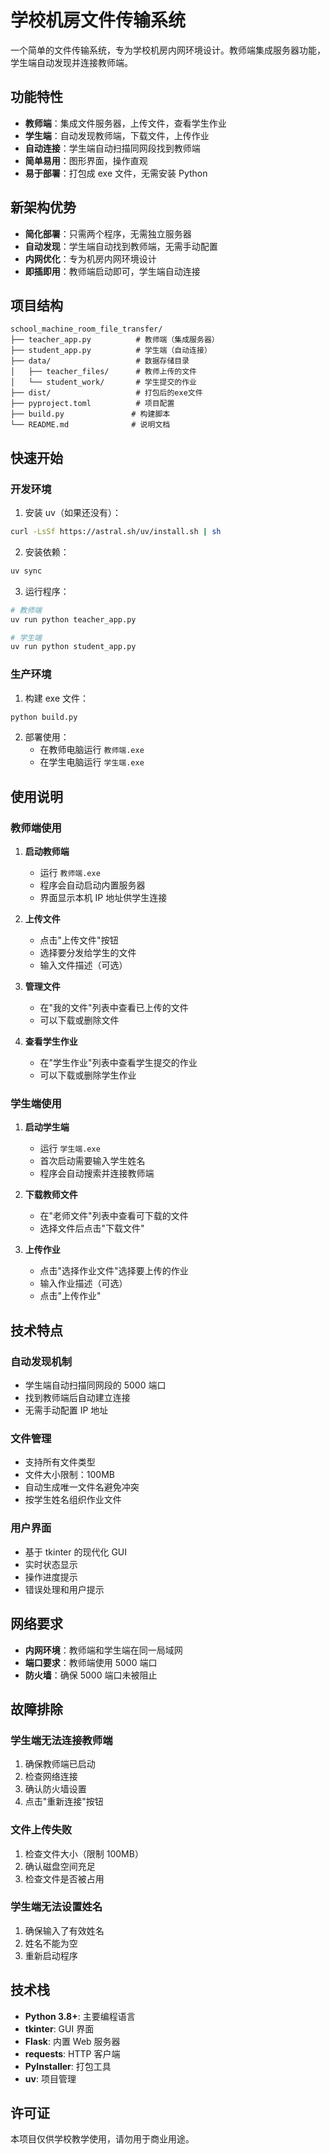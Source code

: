 # 学校机房文件传输系统

一个简单的文件传输系统，专为学校机房内网环境设计。教师端集成服务器功能，学生端自动发现并连接教师端。

## 功能特性

- **教师端**：集成文件服务器，上传文件，查看学生作业
- **学生端**：自动发现教师端，下载文件，上传作业
- **自动连接**：学生端自动扫描同网段找到教师端
- **简单易用**：图形界面，操作直观
- **易于部署**：打包成 exe 文件，无需安装 Python

## 新架构优势

- **简化部署**：只需两个程序，无需独立服务器
- **自动发现**：学生端自动找到教师端，无需手动配置
- **内网优化**：专为机房内网环境设计
- **即插即用**：教师端启动即可，学生端自动连接

## 项目结构

```
school_machine_room_file_transfer/
├── teacher_app.py          # 教师端（集成服务器）
├── student_app.py          # 学生端（自动连接）
├── data/                   # 数据存储目录
│   ├── teacher_files/      # 教师上传的文件
│   └── student_work/       # 学生提交的作业
├── dist/                   # 打包后的exe文件
├── pyproject.toml          # 项目配置
├── build.py               # 构建脚本
└── README.md              # 说明文档
```

## 快速开始

### 开发环境

1. 安装 uv（如果还没有）：

```bash
curl -LsSf https://astral.sh/uv/install.sh | sh
```

2. 安装依赖：

```bash
uv sync
```

3. 运行程序：

```bash
# 教师端
uv run python teacher_app.py

# 学生端
uv run python student_app.py
```

### 生产环境

1. 构建 exe 文件：

```bash
python build.py
```

2. 部署使用：
   - 在教师电脑运行 `教师端.exe`
   - 在学生电脑运行 `学生端.exe`

## 使用说明

### 教师端使用

1. **启动教师端**

   - 运行 `教师端.exe`
   - 程序会自动启动内置服务器
   - 界面显示本机 IP 地址供学生连接

2. **上传文件**

   - 点击"上传文件"按钮
   - 选择要分发给学生的文件
   - 输入文件描述（可选）

3. **管理文件**

   - 在"我的文件"列表中查看已上传的文件
   - 可以下载或删除文件

4. **查看学生作业**
   - 在"学生作业"列表中查看学生提交的作业
   - 可以下载或删除学生作业

### 学生端使用

1. **启动学生端**

   - 运行 `学生端.exe`
   - 首次启动需要输入学生姓名
   - 程序会自动搜索并连接教师端

2. **下载教师文件**

   - 在"老师文件"列表中查看可下载的文件
   - 选择文件后点击"下载文件"

3. **上传作业**
   - 点击"选择作业文件"选择要上传的作业
   - 输入作业描述（可选）
   - 点击"上传作业"

## 技术特点

### 自动发现机制

- 学生端自动扫描同网段的 5000 端口
- 找到教师端后自动建立连接
- 无需手动配置 IP 地址

### 文件管理

- 支持所有文件类型
- 文件大小限制：100MB
- 自动生成唯一文件名避免冲突
- 按学生姓名组织作业文件

### 用户界面

- 基于 tkinter 的现代化 GUI
- 实时状态显示
- 操作进度提示
- 错误处理和用户提示

## 网络要求

- **内网环境**：教师端和学生端在同一局域网
- **端口要求**：教师端使用 5000 端口
- **防火墙**：确保 5000 端口未被阻止

## 故障排除

### 学生端无法连接教师端

1. 确保教师端已启动
2. 检查网络连接
3. 确认防火墙设置
4. 点击"重新连接"按钮

### 文件上传失败

1. 检查文件大小（限制 100MB）
2. 确认磁盘空间充足
3. 检查文件是否被占用

### 学生端无法设置姓名

1. 确保输入了有效姓名
2. 姓名不能为空
3. 重新启动程序

## 技术栈

- **Python 3.8+**: 主要编程语言
- **tkinter**: GUI 界面
- **Flask**: 内置 Web 服务器
- **requests**: HTTP 客户端
- **PyInstaller**: 打包工具
- **uv**: 项目管理

## 许可证

本项目仅供学校教学使用，请勿用于商业用途。

